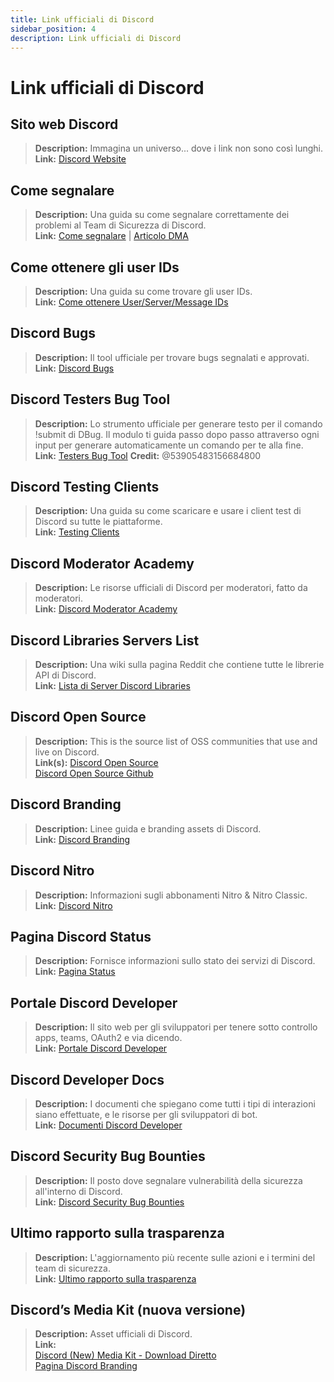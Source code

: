```yaml
---
title: Link ufficiali di Discord
sidebar_position: 4
description: Link ufficiali di Discord
---
```


# Link ufficiali di Discord

## **Sito web Discord**
> __Description:__ Immagina un universo... dove i link non sono così lunghi.   <br/>
__Link:__ [Discord Website](https://dis.gd/)

## **Come segnalare**
> __Description:__ Una guida su come segnalare correttamente dei problemi al Team di Sicurezza di Discord.   <br/>
__Link:__  [Come segnalare](https://dis.gd/howtoreport) | [Articolo DMA](https://discord.com/moderation/360058643194-104:-How-to-Report-Content-to-Discord)

## **Come ottenere gli user IDs** 
> __Description:__ Una guida su come trovare gli user IDs.   <br/>
__Link:__  [Come ottenere User/Server/Message IDs](https://dis.gd/findmyid)

## **Discord Bugs**
> __Description:__  Il tool ufficiale per trovare bugs segnalati e approvati.   <br/>
__Link:__ [Discord Bugs](https://bugs.discord.com/)

## **Discord Testers Bug Tool**
> __Description:__ Lo strumento ufficiale per generare testo per il comando !submit di DBug. Il modulo ti guida passo dopo passo attraverso ogni input per generare automaticamente un comando per te alla fine.   <br/>
__Link:__ [Testers Bug Tool](https://dis.gd/bug-tool)
__Credit:__ @53905483156684800

## **Discord Testing Clients**
> __Description:__ Una guida su come scaricare e usare i client test di Discord su tutte le piattaforme.   <br/>
__Link:__ [Testing Clients](https://support.discord.com/hc/en-us/articles/360035675191-Discord-Testing-Clients)

## **Discord Moderator Academy** 
> __Description:__ Le risorse ufficiali di Discord per moderatori, fatto da moderatori.   <br/>
__Link:__ [Discord Moderator Academy](https://dis.gd/moderation)

## **Discord Libraries Servers List**
> __Description:__ Una wiki sulla pagina Reddit che contiene tutte le librerie API di Discord.   <br/>
__Link:__ [Lista di Server Discord Libraries](https://www.reddit.com/r/discordapp/wiki/developers)

## **Discord Open Source**
> __Description:__ This is the source list of OSS communities that use and live on Discord.   <br/>
__Link(s):__
[Discord Open Source](https://discord.com/open-source)   <br/>
[Discord Open Source Github](https://github.com/discord/discord-open-source)

## **Discord Branding**  
> __Description:__ Linee guida e branding assets di Discord.   <br/>
__Link:__ [Discord Branding](https://discord.com/branding)

## **Discord Nitro**
> __Description:__  Informazioni sugli abbonamenti Nitro & Nitro Classic.   <br/>
__Link:__ [Discord Nitro](https://dis.gd/nitro)

## **Pagina Discord Status**
> __Description:__ Fornisce informazioni sullo stato dei servizi di Discord.   <br/>
__Link:__ [Pagina Status](https://dis.gd/status)

## **Portale Discord Developer**
> __Description:__ Il sito web per gli sviluppatori per tenere sotto controllo apps, teams, OAuth2 e via dicendo.    <br/>
__Link:__ [Portale Discord Developer](https://discord.com/developers/)

## **Discord Developer Docs**
> __Description:__ I documenti che spiegano come tutti i tipi di interazioni siano effettuate, e le risorse per gli sviluppatori di bot.   <br/>
__Link:__ [Documenti Discord Developer](https://discord.dev/)

## **Discord Security Bug Bounties**
> __Description:__ Il posto dove segnalare vulnerabilità della sicurezza all'interno di Discord.   <br/>
__Link:__ [Discord Security Bug Bounties](https://discord.com/security)

## **Ultimo rapporto sulla trasparenza** 
> __Description:__ L'aggiornamento più recente sulle azioni e i termini del team di sicurezza.   <br/>
__Link:__ [Ultimo rapporto sulla trasparenza](https://discord.com/blog/discord-transparency-report-h1-2021)

## **Discord’s Media Kit (nuova versione)**
> __Description:__ Asset ufficiali di Discord.   <br/>
__Link:__ <br/>
[Discord (New) Media Kit - Download Diretto](https://www.dropbox.com/sh/nabhhaq7kt59exr/AAB7U3f2pW-Jmvdul0yy7o-ia?dl=1)  <br/>
[Pagina Discord Branding](https://discord.com/branding)

